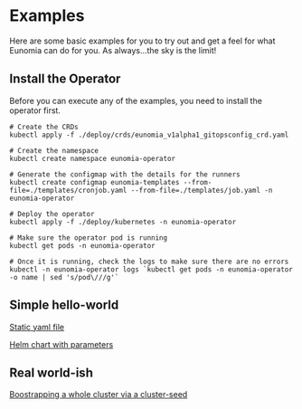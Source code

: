 # Examples

Here are some basic examples for you to try out and get a feel for what Eunomia can do for you. As always...the sky is the limit!

## Install the Operator

Before you can execute any of the examples, you need to install the operator first.

```shell
# Create the CRDs
kubectl apply -f ./deploy/crds/eunomia_v1alpha1_gitopsconfig_crd.yaml

# Create the namespace
kubectl create namespace eunomia-operator

# Generate the configmap with the details for the runners
kubectl create configmap eunomia-templates --from-file=./templates/cronjob.yaml --from-file=./templates/job.yaml -n eunomia-operator

# Deploy the operator
kubectl apply -f ./deploy/kubernetes -n eunomia-operator

# Make sure the operator pod is running
kubectl get pods -n eunomia-operator

# Once it is running, check the logs to make sure there are no errors
kubectl -n eunomia-operator logs `kubectl get pods -n eunomia-operator -o name | sed 's/pod\///g'`
```

## Simple hello-world

[Static yaml file](hello-world-yaml/README.md) 

[Helm chart with parameters](hello-world-helm/README.md) 

## Real world-ish

[Boostrapping a whole cluster via a cluster-seed](cluster-seed/README.md)
